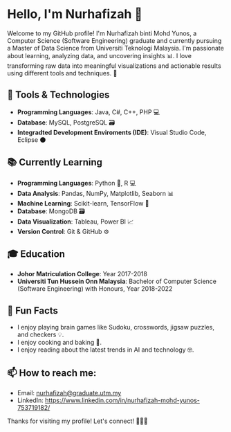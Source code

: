 # Hello, I'm Nurhafizah 👋

Welcome to my GitHub profile! I'm Nurhafizah binti Mohd Yunos, a Computer Science (Software Engineering) graduate and currently pursuing a Master of Data Science from Universiti Teknologi Malaysia. I'm passionate about learning, analyzing data, and uncovering insights 📊. I love transforming raw data into meaningful visualizations and actionable results using different tools and techniques. 🌱

## 🧰 Tools & Technologies
- **Programming Languages**: Java, C#, C++, PHP 💻
- **Database**: MySQL, PostgreSQL 🗃️
- **Integradted Development Enviroments (IDE)**: Visual Studio Code, Eclipse 🌑

## 📚 Currently Learning
- **Programming Languages**: Python 🐍, R 💻
- **Data Analysis**: Pandas, NumPy, Matplotlib, Seaborn 📊
- **Machine Learning**: Scikit-learn, TensorFlow 🤖
- **Database**: MongoDB 🗃️
- **Data Visualization**: Tableau, Power BI 📈
- **Version Control**: Git & GitHub ⚙️

## 🎓 Education
- **Johor Matriculation College**: Year 2017-2018
- **Universiti Tun Hussein Onn Malaysia**: Bachelor of Computer Science (Software Engineering) with Honours, Year 2018-2022

## 🌱 Fun Facts
- I enjoy playing brain games like Sudoku, crosswords, jigsaw puzzles, and checkers 💡.
- I enjoy cooking and baking 🍪.
- I enjoy reading about the latest trends in AI and technology 🤓.

## 📫 How to reach me:
- Email: [nurhafizah@graduate.utm.my](mailto:nurhafizah99@graduate.utm.my)
- LinkedIn: https://www.linkedin.com/in/nurhafizah-mohd-yunos-753719182/

Thanks for visiting my profile! Let's connect! 👨‍💻✨
